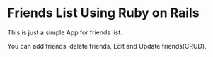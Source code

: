 # Friends List Using Ruby on Rails

This is just a simple App for friends list.

You can add friends, delete friends, Edit and Update friends(CRUD).



